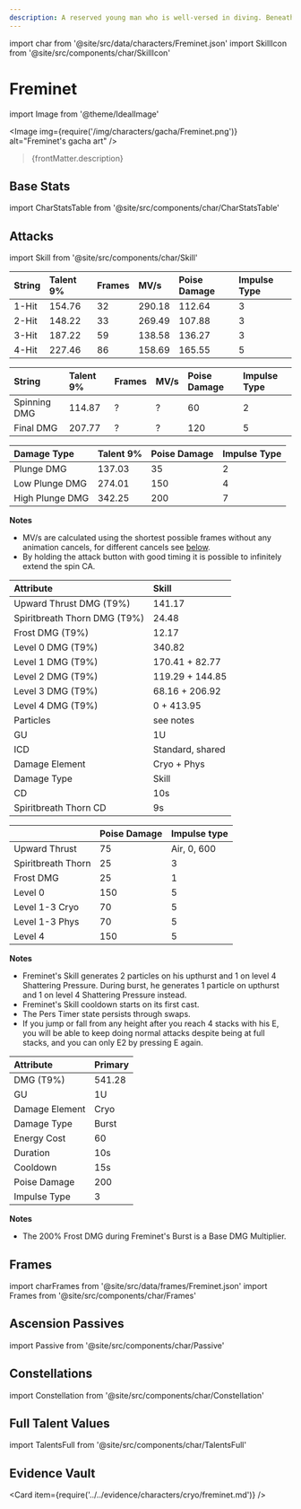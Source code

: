 ```yaml
---
description: A reserved young man who is well-versed in diving. Beneath his distant, icy demeanor lies a pure heart bereft of all flaws.
---
```


import char from '@site/src/data/characters/Freminet.json'
import SkillIcon from '@site/src/components/char/SkillIcon'

# Freminet

import Image from '@theme/IdealImage'

<Image img={require('/img/characters/gacha/Freminet.png')} alt="Freminet's gacha art" />
<blockquote>{frontMatter.description}</blockquote>

<!---
## Resources

* [Freminet Mains Discord]()
* [Full Freminet Written Guide]()
* [Freminet Quick Guide](https://keqingmains.com/q/freminet-quickguide/)
-->

## Base Stats

import CharStatsTable from '@site/src/components/char/CharStatsTable'

<CharStatsTable char={char} />

## Attacks

import Skill from '@site/src/components/char/Skill'

<Tabs queryString="ability">
<TabItem value='na' label='Normal Attacks'>
<SkillIcon char={char} skill='na' />
<div class='talent-columns'>
<Skill char={char} skill='na' sectionFilter='Normal Attack' />

| String | Talent 9% | Frames | MV/s   | Poise Damage | Impulse Type |
| :----- | :-------- | :----- | :----- | :----------- | :----------- |
| 1-Hit  | 154.76    | 32     | 290.18 | 112.64       | 3            |
| 2-Hit  | 148.22    | 33     | 269.49 | 107.88       | 3            |
| 3-Hit  | 187.22    | 59     | 138.58 | 136.27       | 3            |
| 4-Hit  | 227.46    | 86     | 158.69 | 165.55       | 5            |

</div>
<div class='talent-columns'>
<Skill char={char} skill='na' sectionFilter='Charged Attack' />

| String       | Talent 9% | Frames | MV/s | Poise Damage | Impulse Type |
| :----------- | :-------- | :----- | :--- | :----------- | :----------- |
| Spinning DMG |  114.87   |  ?     |   ?  | 60           | 2            |
| Final DMG    |  207.77   |  ?     |   ?  | 120          | 5            |

</div>
<div class='talent-columns'>
<Skill char={char} skill='na' sectionFilter='Plunging Attack' />

| Damage Type     | Talent 9% | Poise Damage | Impulse Type |
| :-------------- | :-------- | :----------- | :----------- |
| Plunge DMG      | 137.03    | 35           | 2            |
| Low Plunge DMG  | 274.01    | 150          | 4            |
| High Plunge DMG | 342.25    | 200          | 7            |


</div>

**Notes**

* MV/s are calculated using the shortest possible frames without any animation cancels, for different cancels see [below](#frames).
* By holding the attack button with good timing it is possible to infinitely extend the spin CA.

</TabItem>

<TabItem value='e' label='Skill'>
<SkillIcon char={char} skill='e' />
<div class='talent-columns'>
<Skill char={char} skill='e' />

| Attribute            | Skill           |
| :------------------- | :-------------- |
| Upward Thrust DMG \(T9%\) | 141.17     |
| Spiritbreath Thorn DMG \(T9%\) | 24.48 |
| Frost DMG \(T9%\)    | 12.17           |
| Level 0 DMG \(T9%\)  | 340.82          |
| Level 1 DMG \(T9%\)  | 170.41 + 82.77  |
| Level 2 DMG \(T9%\)  | 119.29 + 144.85 |
| Level 3 DMG \(T9%\)  | 68.16 + 206.92  |
| Level 4 DMG \(T9%\)  | 0 + 413.95      |
| Particles      | see notes     |
| GU             | 1U            |
| ICD         | Standard, shared |
| Damage Element | Cryo + Phys   |
| Damage Type    | Skill         |
| CD             | 10s           |
| Spiritbreath Thorn CD | 9s     |

|                    | Poise Damage | Impulse type |
| :----------------- | :----------- | :----------- |
| Upward Thrust      | 75           | Air, 0, 600  |
| Spiritbreath Thorn | 25           | 3            |
| Frost DMG          | 25           | 1            |
| Level 0            | 150          | 5            |
| Level 1-3 Cryo     | 70           | 5            |
| Level 1-3 Phys     | 70           | 5            |
| Level 4            | 150          | 5            |

</div>

**Notes**

* Freminet's Skill generates 2 particles on his upthurst and 1 on level 4 Shattering Pressure. During burst, he generates 1 particle on upthurst and 1 on level 4 Shattering Pressure instead.
* Freminet's Skill cooldown starts on its first cast.
* The Pers Timer state persists through swaps.
* If you jump or fall from any height after you reach 4 stacks with his E, you will be able to keep doing normal attacks despite being at full stacks, and you can only E2 by pressing E again.

</TabItem>

<TabItem value='q' label='Burst'>
<SkillIcon char={char} skill='q' />
<div class='talent-columns'>
<Skill char={char} skill='q'/>

| Attribute         | Primary   |
| :---------------- | :-------- |
| DMG \(T9%\)       | 541.28    |
| GU                | 1U        |
| Damage Element    | Cryo      |
| Damage Type       | Burst     |
| Energy Cost       | 60        |
| Duration          | 10s       |
| Cooldown          | 15s       |
| Poise Damage      | 200       |
| Impulse Type      | 3         |

</div>

**Notes**

* The 200% Frost DMG during Freminet's Burst is a Base DMG Multiplier.

</TabItem>
</Tabs>

## Frames

import charFrames from '@site/src/data/frames/Freminet.json'
import Frames from '@site/src/components/char/Frames'

<Frames data={charFrames} />

## Ascension Passives

import Passive from '@site/src/components/char/Passive'

<Tabs queryString="passive">
<TabItem value='passive' label='Passive'>
<Passive char={char} passive={2} />
</TabItem>

<TabItem value='a1' label='Ascension 1'>
<Passive char={char} passive={0} />
</TabItem>

<TabItem value="a4" label="Ascension 4">
<Passive char={char} passive={1} />
</TabItem>
</Tabs>

## Constellations

import Constellation from '@site/src/components/char/Constellation'

<Tabs queryString="constellation">
<TabItem value='c1' label='C1'>
<Constellation char={char} constellation={1} />
</TabItem>

<TabItem value='c2' label='C2'>
<Constellation char={char} constellation={2} />
</TabItem>

<TabItem value='c3' label='C3'>
<Constellation char={char} constellation={3} />
</TabItem>

<TabItem value='c4' label='C4'>
<Constellation char={char} constellation={4} />
</TabItem>

<TabItem value='c5' label='C5'>
<Constellation char={char} constellation={5} />
</TabItem>

<TabItem value='c6' label='C6'>
<Constellation char={char} constellation={6} />
</TabItem>
</Tabs>

## Full Talent Values

import TalentsFull from '@site/src/components/char/TalentsFull'

<TalentsFull char={char}/>

## Evidence Vault

<Card item={require('../../evidence/characters/cryo/freminet.md')} />
